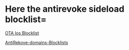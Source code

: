 # Here the antirevoke sideload blocklist=

[OTA Ios Blocklist](https://raw.githubusercontent.com/NoozPrime/AntiRekove-domains-Blocklists/refs/heads/main/Addons%20AntiRevoke%20Sideload%20Blocklist.txt)

[AntiRekove-domains-Blocklists](https://raw.githubusercontent.com/NoozPrime/AntiRekove-domains-Blocklists/refs/heads/main/AntiRevoke%20Sideload%20Blocklist.txt)
